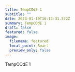 ```yaml
---
title: T﻿empCOdE 1
subtitle: ""
date: 2023-01-19T16:13:31.572Z
summary: T﻿empCOdE 1
draft: false
featured: false
image:
  filename: featured
  focal_point: Smart
  preview_only: false
---
```

T﻿empCOdE 1